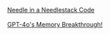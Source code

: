 
[Needle in a Needlestack Code](https://github.com/llmonpy/needle-in-a-needlestack)<br><br>
[GPT-4o's Memory Breakthrough!](intro)